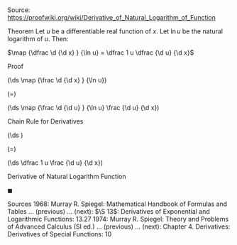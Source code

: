 # 

Source: https://proofwiki.org/wiki/Derivative_of_Natural_Logarithm_of_Function

Theorem
Let $u$ be a differentiable real function of $x$.
Let $\ln u$ be the natural logarithm of $u$.
Then:

$\map {\dfrac \d {\d x} } {\ln u} = \dfrac 1 u \dfrac {\d u} {\d x}$


Proof













\(\ds \map {\frac \d {\d x} } {\ln u}\)

\(=\)







\(\ds \map {\frac \d {\d u} } {\ln u} \frac {\d u} {\d x}\)





Chain Rule for Derivatives














\(\ds \)

\(=\)







\(\ds \dfrac 1 u \frac {\d u} {\d x}\)





Derivative of Natural Logarithm Function



$\blacksquare$


Sources
1968: Murray R. Spiegel: Mathematical Handbook of Formulas and Tables ... (previous) ... (next): $\S 13$: Derivatives of Exponential and Logarithmic Functions: $13.27$
1974: Murray R. Spiegel: Theory and Problems of Advanced Calculus (SI ed.) ... (previous) ... (next): Chapter $4$. Derivatives: Derivatives of Special Functions: $10$




